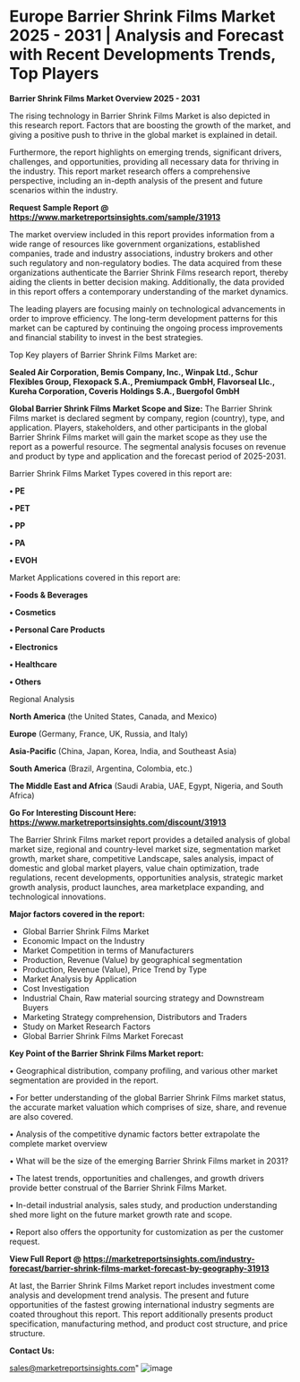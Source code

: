  # Europe Barrier Shrink Films Market 2025 - 2031 | Analysis and Forecast with Recent Developments Trends, Top Players

<Strong> Barrier Shrink Films Market Overview 2025 - 2031</strong>

The rising technology in Barrier Shrink Films Market is also depicted in this research report. Factors that are boosting the growth of the market, and giving a positive push to thrive in the global market is explained in detail.

Furthermore, the report highlights on emerging trends, significant drivers, challenges, and opportunities, providing all necessary data for thriving in the industry. This report market research offers a comprehensive perspective, including an in-depth analysis of the present and future scenarios within the industry.

<strong>Request Sample Report @ <a href=https://www.marketreportsinsights.com/sample/31913>https://www.marketreportsinsights.com/sample/31913</a></strong>

The market overview included in this report provides information from a wide range of resources like government organizations, established companies, trade and industry associations, industry brokers and other such regulatory and non-regulatory bodies. The data acquired from these organizations authenticate the Barrier Shrink Films research report, thereby aiding the clients in better decision making. Additionally, the data provided in this report offers a contemporary understanding of the market dynamics.

The leading players are focusing mainly on technological advancements in order to improve efficiency. The long-term development patterns for this market can be captured by continuing the ongoing process improvements and financial stability to invest in the best strategies.

Top Key players of Barrier Shrink Films Market are:

<strong>Sealed Air Corporation, Bemis Company, Inc., Winpak Ltd., Schur Flexibles Group, Flexopack S.A., Premiumpack GmbH, Flavorseal Llc., Kureha Corporation, Coveris Holdings S.A., Buergofol GmbH</strong>

<strong><b>Global Barrier Shrink Films Market Scope and Size:</b></strong>
The Barrier Shrink Films market is declared segment by company, region (country), type, and application. Players, stakeholders, and other participants in the global Barrier Shrink Films market will gain the market scope as they use the report as a powerful resource. The segmental analysis focuses on revenue and product by type and application and the forecast period of 2025-2031.

Barrier Shrink Films Market Types covered in this report are:

<strong>• PE

• PET

• PP

• PA

• EVOH</strong>

Market Applications covered in this report are:

<strong>• Foods & Beverages

• Cosmetics

• Personal Care Products

• Electronics

• Healthcare

• Others</strong> 

Regional Analysis

<strong>North America</strong> (the United States, Canada, and Mexico)

<strong>Europe</strong> (Germany, France, UK, Russia, and Italy)

<strong>Asia-Pacific</strong> (China, Japan, Korea, India, and Southeast Asia)

<strong>South America</strong> (Brazil, Argentina, Colombia, etc.)

<strong>The Middle East and Africa</strong> (Saudi Arabia, UAE, Egypt, Nigeria, and South Africa)

<strong>Go For Interesting Discount Here: <a href=https://www.marketreportsinsights.com/discount/31913>https://www.marketreportsinsights.com/discount/31913</a></strong>

The Barrier Shrink Films market report provides a detailed analysis of global market size, regional and country-level market size, segmentation market growth, market share, competitive Landscape, sales analysis, impact of domestic and global market players, value chain optimization, trade regulations, recent developments, opportunities analysis, strategic market growth analysis, product launches, area marketplace expanding, and technological innovations.

<strong><b>Major factors covered in the report:</b></strong>
<ul>
  <li>Global Barrier Shrink Films Market </li>
  <li>Economic Impact on the Industry</li>
  <li>Market Competition in terms of Manufacturers</li>
  <li>Production, Revenue (Value) by geographical segmentation</li>
  <li>Production, Revenue (Value), Price Trend by Type</li>
  <li>Market Analysis by Application</li>
  <li>Cost Investigation</li>
  <li>Industrial Chain, Raw material sourcing strategy and Downstream Buyers</li>
  <li>Marketing Strategy comprehension, Distributors and Traders</li>
  <li>Study on Market Research Factors</li>
  <li>Global Barrier Shrink Films Market Forecast</li>
</ul>

<strong><b>Key Point of the Barrier Shrink Films Market report:</b></strong>

• Geographical distribution, company profiling, and various other market segmentation are provided in the report.

• For better understanding of the global Barrier Shrink Films market status, the accurate market valuation which comprises of size, share, and revenue are also covered.

• Analysis of the competitive dynamic factors better extrapolate the complete market overview

• What will be the size of the emerging Barrier Shrink Films market in 2031?

• The latest trends, opportunities and challenges, and growth drivers provide better construal of the Barrier Shrink Films Market.

• In-detail industrial analysis, sales study, and production understanding shed more light on the future market growth rate and scope.

• Report also offers the opportunity for customization as per the customer request.

<strong><b>View Full Report @ <a href=https://marketreportsinsights.com/industry-forecast/barrier-shrink-films-market-forecast-by-geography-31913>https://marketreportsinsights.com/industry-forecast/barrier-shrink-films-market-forecast-by-geography-31913</a></b></strong>


At last, the Barrier Shrink Films Market report includes investment come analysis and development trend analysis. The present and future opportunities of the fastest growing international industry segments are coated throughout this report. This report additionally presents product specification, manufacturing method, and product cost structure, and price structure.

<strong>Contact Us:</strong>

sales@marketreportsinsights.com"
![image](https://github.com/user-attachments/assets/102d9bde-6a6e-4499-b429-ae856a48d8f2)
